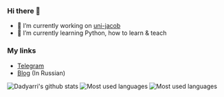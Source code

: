 ### Hi there 👋

- 🔭 I’m currently working on [uni-jacob](https://github.com/uni-jacob)
- 🌱 I’m currently learning Python, how to learn & teach

### My links

- [Telegram](https://t.me/dadyarri)  
- [Blog](https://t.me/dadyarriscorner) (In Russian)

![Dadyarri's github stats](https://github-readme-stats.vercel.app/api?username=dadyarri&count_private=true&show_icons=true&theme=dark&include_all_commits=true)
![Most used languages](https://github-readme-stats.vercel.app/api/top-langs/?username=dadyarri&hide=css,javascript&theme=dark)
![Most used languages](https://github-readme-stats.vercel.app/api/wakatime?username=dadyarri&theme=dark)
